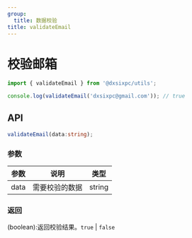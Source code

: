 ```yaml
---
group:
  title: 数据校验
title: validateEmail
---
```


# 校验邮箱

```js
import { validateEmail } from '@dxsixpc/utils';

console.log(validateEmail('dxsixpc@gmail.com')); // true
```

## API

```typescript
validateEmail(data:string);
```

### 参数

| 参数 | 说明           | 类型   |
| ---- | -------------- | ------ |
| data | 需要校验的数据 | string |

### 返回

(boolean):返回校验结果。`true` | `false`
